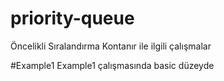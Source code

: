 # priority-queue
Öncelikli Sıralandırma Kontanır ile ilgili çalışmalar



#Example1
Example1  çalışmasında basic düzeyde 
